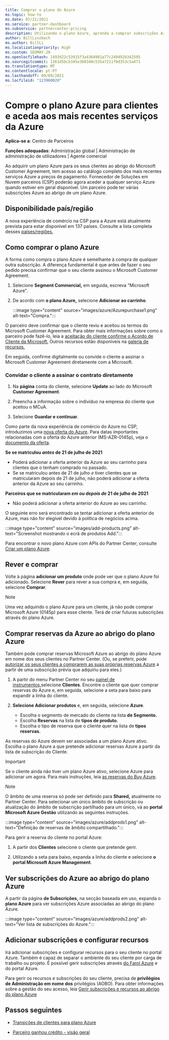 ```yaml
---
title: Comprar o plano do Azure
ms.topic: how-to
ms.date: 07/21/2021
ms.service: partner-dashboard
ms.subservice: partnercenter-pricing
description: Utilizando o plano Azure, aprenda a comprar subscrições Azure individuais ou múltiplas, reservas Azure, para configurar recursos e para visualizar ou adicionar subscrições.
author: BillLinzbach
ms.author: BillLi
ms.localizationpriority: High
ms.custom: SEOMAY.20
ms.openlocfilehash: 1493d22c53915f3a4364981a77c249492b342595
ms.sourcegitcommit: 1161d5bcb345e368348c535a7211f0d353c5a471
ms.translationtype: MT
ms.contentlocale: pt-PT
ms.lasthandoff: 09/09/2021
ms.locfileid: "123960020"
---
```

# <a name="purchase-the-azure-plan-for-customers-and-access-the-latest-azure-services"></a>Compre o plano Azure para clientes e aceda aos mais recentes serviços da Azure

**Aplica-se a**: Centro de Parceiros 

**Funções adequadas**: Administração global | Administração de administração de utilizadores | Agente comercial

Ao adquirir um plano Azure para os seus clientes ao abrigo do Microsoft Customer Agreement, tem acesso ao catálogo completo dos mais recentes serviços Azure a preços de pagamento. Fornecedor de Soluções em Nuvem parceiros (CSP) poderão agora aceder a qualquer serviço Azure quando estiver em geral disponível. Um parceiro pode ter várias subscrições Azure ao abrigo de um plano Azure. 

## <a name="countryregion-availability"></a>Disponibilidade país/região

A nova experiência de comércio na CSP para a Azure está atualmente prevista para estar disponível em 137 países. Consulte a lista completa desses [países/regiões.](https://query.prod.cms.rt.microsoft.com/cms/api/am/binary/RE3QN0x) 

## <a name="how-to-purchase-azure-plan"></a>Como comprar o plano Azure

A forma como compra o plano Azure é semelhante à compra de qualquer outra subscrição. A diferença fundamental é que antes de fazer o seu pedido precisa confirmar que o seu cliente assinou o Microsoft Customer Agreement.

1. Selecione **Segment Commercial,** em seguida, escreva "Microsoft Azure".
2. De acordo com **o plano Azure,** selecione **Adicionar ao carrinho**.

   :::image type="content" source="images/azure/Azurepurchase1.png" alt-text="Compra.":::

O parceiro deve confirmar que o cliente reviu e aceitou os termos do Microsoft Customer Agreement. Para obter mais informações sobre como o parceiro pode fazê-lo, leia a [aceitação do cliente confirme o Acordo de Cliente da Microsoft.](./confirm-customer-agreement.md) Outros recursos estão disponíveis na [galeria de recursos.](https://partner.microsoft.com/resources/collection/Microsoft-Customer-Agreement-in-the-CSP-program#/)

Em seguida, confirme digitalmente ou convide o cliente a assinar o Microsoft Customer Agreement diretamente com a Microsoft. 

### <a name="to-invite-the-customer-to-sign-the-agreement-directly"></a>Convidar o cliente a assinar o contrato diretamente 

1. Na **página** conta do cliente, selecione **Update** ao lado do Microsoft **Customer Agreement**.

2. Preencha a informação sobre o indivíduo na empresa do cliente que aceitou o MCuA.

3. Selecione **Guardar e continuar**.  

Como parte da nova experiência de comércio do Azure no CSP, introduzimos uma [nova oferta do Azure](./azure-plan-lp.md). Para datas importantes relacionadas com a oferta do Azure anterior (MS-AZR-0145p), veja o [documento da oferta](https://go.microsoft.com/fwlink/p/?linkid=2164140).

**Se se matriculou *antes* de 21 de julho de 2021**
- Poderá adicionar a oferta anterior da Azure ao seu carrinho para clientes que o tenham comprado no passado.
- Se se matriculou antes de 21 de julho *e* tiver clientes que se matricularam depois de 21 de julho, não poderá adicionar a oferta anterior da Azure ao seu carrinho.

**Parceiros que se matricularam *em ou depois de* 21 de julho de 2021**
- Não poderá adicionar a oferta anterior do Azure ao seu carrinho.

O seguinte erro será encontrado se tentar adicionar a oferta anterior do Azure, mas não for elegível devido à política de negócios acima. 

:::image type="content" source="images/add-products.png" alt-text="Screenshot mostrando o ecrã de produtos Add.":::

Para encontrar o novo plano Azure com APIs do Partner Center, consulte [Criar um plano Azure](/partner-center/develop/create-azure-plan#get-the-catalog-item-for-azure-plan).

## <a name="review-and-buy"></a>Rever e comprar

Volte à página **adicionar um produto** onde pode ver que o plano Azure foi adicionado. Selecione **Rever** para rever a sua compra e, em seguida, selecione **Comprar**. 

> [!NOTE]
> Uma vez adquirido o plano Azure para um cliente, já não pode comprar Microsoft Azure (0145p) para esse cliente. Terá de criar futuras subscrições através do plano Azure.

## <a name="purchase-azure-reservations-under-the-azure-plan"></a>Comprar reservas da Azure ao abrigo do plano Azure 
  
Também pode comprar reservas Microsoft Azure ao abrigo do plano Azure em nome dos seus clientes no Partner Center. (Ou, se preferir, pode [autorizar os seus clientes a comprarem as suas próprias reservas Azure](give-customers-permission.md) a partir de uma subscrição prévia que adquiriu para eles.)

1. A partir do menu Partner Center no seu [painel de instrumentos,](https://partner.microsoft.com/dashboard/)selecione **Clientes**. Encontre o cliente que quer comprar reservas do Azure e, em seguida, selecione a seta para baixo para expandir a linha do cliente.

2. **Selecione Adicionar produtos** e, em seguida, selecione **Azure**. 

   - Escolha o segmento de mercado do cliente na lista **de Segmento.**
   - Escolha **Reservas** na lista de **tipos de produto.**
   - Escolha o tipo de reserva que o cliente quer na lista de **tipos reservas.**

As reservas do Azure devem ser associadas a um plano Azure ativo. Escolha o plano Azure a que pretende adicionar reservas Azure a partir da lista de subscrição do Cliente. 

> [!IMPORTANT] 
> Se o cliente ainda não tiver um plano Azure ativo, selecione Azure para adicionar um agora. Para mais instruções, leia [as reservas do Buy Azure](azure-reservations-buying.md#purchase-azure-reservations).

> [!NOTE]
> O âmbito de uma reserva só pode ser definido para **Shared,** atualmente no Partner Center. Para selecionar um único âmbito de subscrição ou atualização do âmbito de subscrição partilhado para um único, vá ao **portal Microsoft Azure Gestão** utilizando as seguintes instruções. 

:::image type="content" source="images/azure/addprods1.png" alt-text="Definição de reservas de âmbito compartilhado.":::

Para gerir a reserva do cliente no portal Azure: 

1. A partir dos **Clientes** selecione o cliente que pretende gerir. 

2. Utilizando a seta para baixo, expanda a linha do cliente e selecione **o portal Microsoft Azure Management**.  
 
## <a name="view-azure-subscriptions-under-the-azure-plan"></a>Ver subscrições do Azure ao abrigo do plano Azure

A partir da página **de Subscrições,** na secção baseada em uso, expanda o **plano Azure** para ver subscrições Azure associadas ao abrigo do plano Azure.

:::image type="content" source="images/azure/addprods2.png" alt-text="Ver lista de subscrições do Azure."::: 

## <a name="add-subscriptions-and-configure-resources"></a>Adicionar subscrições e configurar recursos

Irá adicionar subscrições e configurar recursos para o seu cliente no portal Azure. Também é capaz de separar o ambiente do seu cliente por carga de trabalho ou projeto. É possível gerir subscrições através [do Farol Azure](https://azure.microsoft.com/services/azure-lighthouse/) e do portal Azure. 

Para gerir os recursos e subscrições do seu cliente, precisa de **privilégios de Administração em nome dos** privilégios (AOBO). Para obter informações sobre a gestão do seu acesso, leia [Gerir subscrições e recursos ao abrigo do plano Azure](azure-plan-manage.md)

## <a name="next-steps"></a>Passos seguintes

- [Transições de clientes para plano Azure](azure-plan-transition.md)

- [Parceiro ganhou crédito - visão geral](partner-earned-credit.md)
